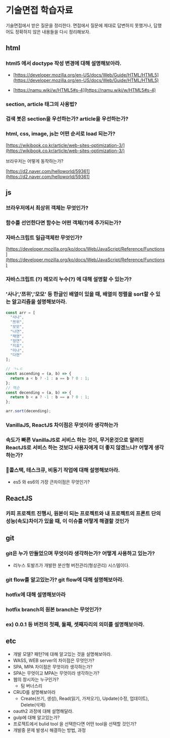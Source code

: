 # 기술면접 학습자료

기술면접에서 받은 질문을 정리한다.
면접에서 질문에 제대로 답변하지 못했거나, 답했어도 정확하지 않은 내용들을 다시 정리해보자.

## html

### html5 에서 doctype 작성 변경에 대해 설명해보아라.

- [https://developer.mozilla.org/en-US/docs/Web/Guide/HTML/HTML5](https://developer.mozilla.org/en-US/docs/Web/Guide/HTML/HTML5)

- [https://namu.wiki/w/HTML5#s-4](https://namu.wiki/w/HTML5#s-4)

### section, article 태그의 사용법?

### 검색 봇은 section을 우선하는가? article을 우선하는가?

### html, css, image, js는 어떤 순서로 load 되는가?

[https://wikibook.co.kr/article/web-sites-optimization-3/](https://wikibook.co.kr/article/web-sites-optimization-3/)

브라우저는 어떻게 동작하는가?

[https://d2.naver.com/helloworld/59361](https://d2.naver.com/helloworld/59361)

## js

### 브라우저에서 최상위 객체는 무엇인가?

### 함수를 선언한다면 함수는 어떤 객체(?)에 추가되는가?

### 자바스크립트 일급객체란 무엇인가?

[https://developer.mozilla.org/ko/docs/Web/JavaScript/Reference/Functions](https://developer.mozilla.org/ko/docs/Web/JavaScript/Reference/Functions)

### 자바스크립트 (?) 메모리 누수(?) 에 대해 설명할 수 있는가?

### '사나','쯔위','모모' 등 한글인 배열이 있을 때, 배열의 정렬을 sort할 수 있는 알고리즘을 설명해보아라.

```js
const arr = [
  "사나",
  "쯔위",
  "모모",
  "나연",
  "채영",
  "정연",
  "지효",
  "미나",
  "다현"
];

// ㄱㄴㄷ
const ascending = (a, b) => {
  return a < b ? -1 : a == b ? 0 : 1;
};
// 역순
const decending = (a, b) => {
  return b < a ? -1 : b == a ? 0 : 1;
};

arr.sort(decending);
```

### VanillaJS, ReactJS 차이점은 무엇이라 생각하는가

### 속도가 빠른 VanillaJS로 서비스 하는 것이, 무거운것으로 알려진 ReactJS로 서비스 하는 것보다 사용자에게 더 좋지 않겠느냐? 어떻게 생각하는가?

### 콜스택, 테스크큐, 비동기 작업에 대해 설명해보아라.

- es5 와 es6의 가장 큰차이점은 무엇인가?

## ReactJS

### 카피 프로젝트 진행시, 원본이 되는 프로젝트와 내 프로젝트의 프론트 단의 성능(속도)차이가 있을 때, 이 이슈를 어떻게 해결할 것인가

## git

### git은 누가 만들었으며 무엇이라 생각하는가? 어떻게 사용하고 있는가?

- 리누스 토발즈가 개발한 분산형 버전관리(형상관리) 시스템이다.

### git flow를 알고있는가? git flow에 대해 설명해보아라.

### hotfix에 대해 설명해보아라

### hotfix branch의 원본 branch는 무엇인가?

### ex) 0.0.1 등 버전의 첫째, 둘째, 셋째자리의 의미를 설명해보아라.

## etc

- 개발 모델? 패턴?에 대해 알고있는 것을 설명해보아라.
- WASS, WEB server의 차이점은 무엇인가?
- SPA, MPA 차이점은 무엇이라 생각하는가?
- SPA는 무엇이고 MPA는 무엇이라 생각하는가?
- 웹의 창시자는 누구인가?
  - 팀 버너스리
- CRUD를 설명해보아라
  - Create(쓰기, 생성), Read(읽기, 가져오기), Update(수정, 업데이트), Delete(삭제)
- oauth2 과정에 대해 설명해달라.
- gulp에 대해 알고있는가?
- 프로젝트에서 bulid tool 을 선택한다면 어떤 tool을 선택할 것인가?
- 개발중 문제 발생시 해결하는 방법, 과정
